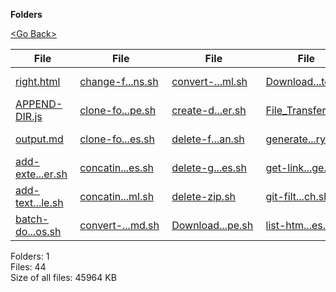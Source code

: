 **Folders**

[&lt;Go Back&gt;](../right.html)

<table><thead><tr class="header"><th><strong>File</strong></th><th><strong>File</strong></th><th><strong>File</strong></th><th><strong>File</strong></th><th><strong>File</strong></th><th><strong>File</strong></th><th><strong>File</strong></th><th><strong>File</strong></th></tr></thead><tbody><tr class="odd"><td><a href="right.html">right.html</a> </td><td><a href="change-file-extensions.sh">change-f...ns.sh</a> </td><td><a href="convert-markdown-2-html.sh">convert-...ml.sh</a> </td><td><a href="Download-website.sh">Download...te.sh</a> </td><td><a href="print-file-paths-recursive.sh">print-fi...ve.sh</a> </td><td><a href="Recursively-remove-folders-byname.sh">Recursiv...me.sh</a> </td><td><a href="remove-lines-contaning-string.sh">remove-l...ng.sh</a> </td><td><a href="remove-unnecessary-files-folders.sh">remove-u...rs.sh</a> </td></tr><tr class="even"><td><a href="APPEND-DIR.js">APPEND-DIR.js</a> </td><td><a href="clone-folder-structure-populate-with-specific-file-type.sh">clone-fo...pe.sh</a> </td><td><a href="create-dummy-text-file-4-every-subfolder.sh">create-d...er.sh</a> </td><td><a href="File_Transfer.sh">File_Transfer.sh</a> </td><td><a href="recursive-action.sh">recursiv...on.sh</a> </td><td><a href="recursivley-create-numbered-folders.sh">recursiv...rs.sh</a> </td><td><a href="Remove-script-tags-from-html.sh">Remove-s...ml.sh</a> </td><td><a href="Resursivleydeletenodemodules.sh">Resursiv...es.sh</a> </td></tr><tr class="odd"><td><a href="output.md">output.md</a> </td><td><a href="clone-folder-structure-without-files.sh">clone-fo...es.sh</a> </td><td><a href="delete-files-bigger-than.sh">delete-f...an.sh</a> </td><td><a href="generate-directory-index.html-from-files-in-working-directory.sh">generate...ry.sh</a> </td><td><a href="recursive-remove-lines-contaning-string.sh">recursiv...ng.sh</a> </td><td><a href="Recusrive-npm-install.sh">Recusriv...ll.sh</a> </td><td><a href="remove-space-from-filenames.sh">remove-s...es.sh</a> </td><td><a href="Sanatize-directory.sh">Sanatize...ry.sh</a> </td></tr><tr class="even"><td><a href="add-extension-to-files-in-folder.sh">add-exte...er.sh</a> </td><td><a href="concatinate-all-html-files.sh">concatin...es.sh</a> </td><td><a href="delete-git-files.sh">delete-g...es.sh</a> </td><td><a href="get-links-from-webpage.sh">get-link...ge.sh</a> </td><td><a href="recursive-unzip.sh">recursiv...ip.sh</a> </td><td><a href="remember-git-credentials.sh">remember...ls.sh</a> </td><td><a href="remove-string-from-file-names.sh">remove-s...es.sh</a> </td><td><a href="Windows-WSL-Postgres-terminal-prompt-command.sh">Windows-...nd.sh</a> </td></tr><tr class="odd"><td><a href="add-text-2-end-of-file.sh">add-text...le.sh</a> </td><td><a href="concatinate-markdown-files-to-single-html.sh">concatin...ml.sh</a> </td><td><a href="delete-zip.sh">delete-zip.sh</a> </td><td><a href="git-filter-branch.sh">git-filt...ch.sh</a> </td><td><a href="Recursively-remove-files-byname.sh">Recursiv...me.sh</a> </td><td><a href="remove-invalid-characters-from-file-names.sh">remove-i...es.sh</a> </td><td><a href="remove-trailing-whitespace-from-file-names.sh">remove-t...es.sh</a> </td><td><a href="gistfile1.txt">gistfile1.txt</a> </td></tr><tr class="even"><td><a href="batch-download-videos.sh">batch-do...os.sh</a> </td><td><a href="convert-html-2-md.sh">convert-...md.sh</a> </td><td><a href="Download-all-weblinks-of-certain-file-type.sh">Download...pe.sh</a> </td><td><a href="list-html-files.sh">list-htm...es.sh</a> </td><td></td><td></td><td></td><td></td></tr></tbody></table>

Folders: 1  
Files: 44  
Size of all files: 45964 KB
